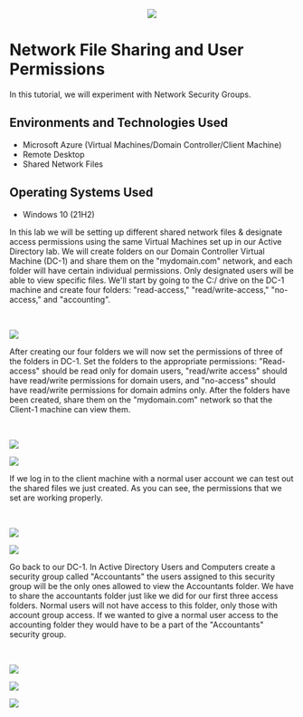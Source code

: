 <p align="center">
<img src="https://i.imgur.com/AeiqMDZ.png"/>
</p>

<h1>Network File Sharing and User Permissions</h1>
In this tutorial, we will experiment with Network Security Groups. 
<br />

<h2>Environments and Technologies Used</h2>

- Microsoft Azure (Virtual Machines/Domain Controller/Client Machine)
- Remote Desktop
- Shared Network Files

<h2>Operating Systems Used </h2>

- Windows 10 (21H2)

</p>
<p>
In this lab we will be setting up different shared network files & designate access permissions using the same Virtual Machines set up in our Active Directory lab. We will create folders on our Domain Controller Virtual Machine (DC-1) and share them on the "mydomain.com" network, and each folder will have certain individual permissions. Only designated users will be able to view specific files. We'll start by going to the C:/ drive on the DC-1 machine and create four folders: "read-access," "read/write-access," "no-access," and "accounting".
</p>
<br />

<p>
<img src="https://i.imgur.com/k70dozS.png"/>
</p>
<p>
After creating our four folders we will now set the permissions of three of the folders in DC-1. Set the folders to the appropriate permissions: "Read-access" should be read only for domain users, "read/write access" should have read/write permissions for domain users, and "no-access" should have read/write permissions for domain admins only. After the folders have been created, share them on the "mydomain.com" network so that the Client-1 machine can view them.
</p>
<br />

<p>
<img src="https://i.imgur.com/wcpB5Ex.png"/>
</p>
<img src="https://i.imgur.com/hku11Pt.png"/>
<p>
If we log in to the client machine with a normal user account we can test out the shared files we just created. As you can see, the permissions that we set are working properly.
</p>
<br />
<p>
<img src="https://i.imgur.com/CGQ8yaO.png"/>
</p>
<img src="https://i.imgur.com/f9TldBO.png"/>
<p>
</p>
Go back to our DC-1. In Active Directory Users and Computers create a security group called "Accountants" the users assigned to this security group will be the only ones allowed to view the Accountants folder. We have to share the accountants folder just like we did for our first three access folders. Normal users will not have access to this folder, only those with account group access. If we wanted to give a normal user access to the accounting folder they would have to be a part of the "Accountants" security group.
</p>
<br />
<p>
<img src="https://i.imgur.com/QADy92Z.png"/>
</p>
<img src="https://i.imgur.com/BUm3L2Q.png"/>
</p>
<img src="https://i.imgur.com/fH8fU7b.png"/>
